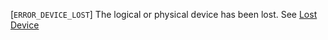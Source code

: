 [`ERROR_DEVICE_LOST`] The logical or physical device has been lost.
See [Lost Device](https://www.khronos.org/registry/vulkan/specs/1.3-extensions/html/vkspec.html#devsandqueues-lost-device)